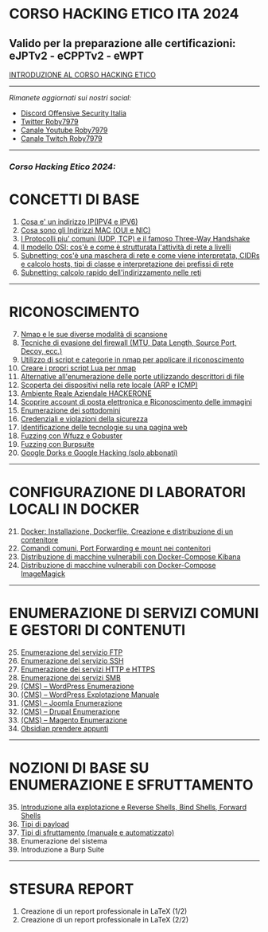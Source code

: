 # CORSO HACKING ETICO ITA 2024 

## Valido per la preparazione alle certificazioni: eJPTv2 - eCPPTv2 - eWPT
[INTRODUZIONE AL CORSO HACKING ETICO](https://youtu.be/io5heKn6VwU?si=X7XywAeShp3tGEl2)

---

*Rimanete aggiornati sui nostri social:*
- [Discord Offensive Security Italia](https://discord.gg/FEjgBMdAeA)
- [Twitter Roby7979](https://twitter.com/ModernNaval)
- [Canale Youtube Roby7979](https://www.youtube.com/channel/UCAwPX5amsoJBiJyj-vmHhcQ)
- [Canale Twitch Roby7979](https://www.twitch.tv/roby7979)

---

### ***Corso Hacking Etico 2024:***

# CONCETTI DI BASE
1. [Cosa e' un indirizzo IP(IPV4 e IPV6)](https://youtu.be/Yl9WfvqAHbM?si=oMEeoDW5USNGc4wd)
2. [Cosa sono gli Indirizzi MAC (OUI e NIC)](https://youtu.be/Yl9WfvqAHbM?si=NzktguXzA6ba-WPy)
3. [I Protocolli piu' comuni (UDP, TCP) e il famoso Three-Way Handshake](https://youtu.be/BB1o5TxJcoA?si=8GvNiLa3TwkmACJf)
4. [Il modello OSI: cos'è e come è strutturata l'attività di rete a livelli](https://youtu.be/WeEkNyrKrZc) 
5. [Subnetting: cos'è una maschera di rete e come viene interpretata, CIDRs e calcolo hosts, tipi di classe e interpretazione dei prefissi di rete](https://youtu.be/f_vWIMeQid0)
6. [Subnetting: calcolo rapido dell'indirizzamento nelle reti](https://youtu.be/H2exPjYeUhM)

---

# RICONOSCIMENTO
7. [Nmap e le sue diverse modalità di scansione](https://youtu.be/sYwLoexKi-Q?si=igzkWUQd2ztqAUI7)
2. [Tecniche di evasione del firewall (MTU, Data Length, Source Port, Decoy, ecc.)](https://youtu.be/p_oRY2Bl7yo)
3. [Utilizzo di script e categorie in nmap per applicare il riconoscimento](https://youtu.be/JkUN6n026RI)
4. [Creare i propri script Lua per nmap](https://youtu.be/2rKK0rPkvQM)
5. [Alternative all'enumerazione delle porte utilizzando descrittori di file](https://youtu.be/o2afi3isocU?si=bSnAhAPX0RdyQ15R)
6. [Scoperta dei dispositivi nella rete locale (ARP e ICMP)](https://youtu.be/fuSdtNeg3pQ?si=pVVdbtbLYLLwFlTX)
7. [Ambiente Reale Aziendale HACKERONE](https://youtu.be/m9kdmpcADqA)
8. [Scoprire account di posta elettronica e Riconoscimento delle immagini](https://youtu.be/WBOZWxKnXBY?si=rFpH734pT3mL7AsO)
10. [Enumerazione dei sottodomini](https://youtu.be/4OaQ2eiLHvk?si=ZfhKWyD_YAFjWK8z)
11. [Credenziali e violazioni della sicurezza](https://youtu.be/cvTrM_WkRxw)
12. [Identificazione delle tecnologie su una pagina web](https://youtu.be/5QBzAYPN8lM?si=kLs_hAcSRfpZ5HzD)
13. [Fuzzing con Wfuzz e Gobuster](https://youtu.be/Fif1vhl8wvg?si=DX3Z4q6pTaDlZdyT)
14. [Fuzzing con Burpsuite](https://youtu.be/b1Iau3Bgu4k?si=j2ZYVE3FUQpB9pfC)
15. [Google Dorks e Google Hacking (solo abbonati)](https://youtu.be/DaHfj_RvOGA)

---

# CONFIGURAZIONE DI LABORATORI LOCALI IN DOCKER
21. [Docker: Installazione, Dockerfile, Creazione e distribuzione di un contenitore](https://youtu.be/IxjCRhUktwo?si=50EsfB_p0NI8Fske)
22. [Comandi comuni, Port Forwarding e mount nei contenitori](https://youtu.be/nAtPNrFJjbE?si=CwNhl_zr-aA0HlrV)
23. [Distribuzione di macchine vulnerabili con Docker-Compose Kibana](https://youtu.be/IFHTiE9Hybo?si=u-1e41eITCwiABie)
24. [Distribuzione di macchine vulnerabili con Docker-Compose ImageMagick](https://youtu.be/UdN7B9ac3hQ)

---

# ENUMERAZIONE DI SERVIZI COMUNI E GESTORI DI CONTENUTI
25. [Enumerazione del servizio FTP](https://youtu.be/C7I8cdHhl6E)
26. [Enumerazione del servizio SSH](https://youtu.be/RO-4mf-SkGA)
27. [Enumerazione dei servizi HTTP e HTTPS](https://youtu.be/aTYWNTD964c)
28. [Enumerazione dei servizi SMB](https://youtu.be/8xmKqxf7QcQ)
29. [(CMS) – WordPress Enumerazione](https://youtu.be/wxk6bqRteuM?si=rC_UsatZS2OSiOlc)
30. [(CMS) – WordPress Explotazione Manuale](https://youtu.be/fWiZFS2ughc?si=7Qt1UMiDrdA_BL_a)
31. [(CMS) – Joomla Enumerazione](https://youtu.be/-upMV7-_alY?si=-EeD3Q89LVRBdCup)
32. [(CMS) – Drupal Enumerazione](https://youtu.be/5cUKqziGswY?si=e1LLOoV5xOi_oph3)
33. [(CMS) – Magento Enumerazione](https://youtu.be/l7tJssJiMQs?si=PR5wgXHsKRvcV29l)
34. [Obsidian prendere appunti](https://youtu.be/s1wm6cpiK0s)

---

# NOZIONI DI BASE SU ENUMERAZIONE E SFRUTTAMENTO 
35. [Introduzione alla explotazione e Reverse Shells, Bind Shells, Forward Shells](https://youtu.be/HIMsUqdtpW4?si=8iSFmx60E2dZTpIS)
36. [Tipi di payload](https://youtu.be/QbkisKsWs7k?si=QLaMbe_U-pCUA7bj)
37. [Tipi di sfruttamento (manuale e automatizzato)](https://youtu.be/moOf0HhUmY4?si=d931ZE0LLLvzwerD)
38. Enumerazione del sistema
39. Introduzione a Burp Suite

---


# STESURA REPORT
1. Creazione di un report professionale in LaTeX (1/2)
2. Creazione di un report professionale in LaTeX (2/2)

